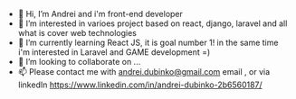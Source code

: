 - 👋 Hi, I’m Andrei and i'm front-end developer
- 👀 I’m interested in varioes project based on react, django, laravel and all what is cover web technologies
- 🌱 I’m currently learning React JS, it is goal number 1! in the same time i'm interested in Laravel and GAME development =)
- 💞️ I’m looking to collaborate on ...
- 📫 Please contact me with andrei.dubinko@gmail.com email , or via linkedIn https://www.linkedin.com/in/andrei-dubinko-2b6560187/



<!---
lkanblack/lkanblack is a ✨ special ✨ repository because its `README.md` (this file) appears on your GitHub profile.
You can click the Preview link to take a look at your changes.
--->
